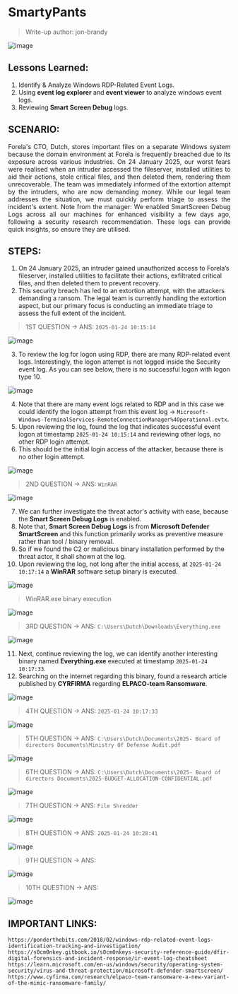 # SmartyPants
> Write-up author: jon-brandy

![image](https://github.com/user-attachments/assets/6e7472c6-bf29-469d-92bb-49e8b948fd46)


## Lessons Learned:
1. Identify & Analyze Windows RDP-Related Event Logs.
2. Using **event log explorer** and **event viewer** to analyze windows event logs.
3. Reviewing **Smart Screen Debug** logs.

## SCENARIO:

<p align="justify">Forela's CTO, Dutch, stores important files on a separate Windows system because the domain environment at Forela is frequently breached due to its exposure across various industries. On 24 January 2025, our worst fears were realised when an intruder accessed the fileserver, installed utilities to aid their actions, stole critical files, and then deleted them, rendering them unrecoverable. The team was immediately informed of the extortion attempt by the intruders, who are now demanding money. While our legal team addresses the situation, we must quickly perform triage to assess the incident's extent. Note from the manager: We enabled SmartScreen Debug Logs across all our machines for enhanced visibility a few days ago, following a security research recommendation. These logs can provide quick insights, so ensure they are utilised.</p>

## STEPS:
1. On 24 January 2025, an intruder gained unauthorized access to Forela’s fileserver, installed utilities to facilitate their actions, exfiltrated critical files, and then deleted them to prevent recovery.
2. This security breach has led to an extortion attempt, with the attackers demanding a ransom. The legal team is currently handling the extortion aspect, but our primary focus is conducting an immediate triage to assess the full extent of the incident.

> 1ST QUESTION -> ANS: `2025-01-24 10:15:14`

![image](https://github.com/user-attachments/assets/d94bdf93-6369-4e65-bb2f-fc1fc3ea9d17)

3. To review the log for logon using RDP, there are many RDP-related event logs. Interestingly, the logon attempt is not logged inside the Security event log. As you can see below, there is no successful logon with logon type 10.

![image](https://github.com/user-attachments/assets/8dec4e05-b8f3-4dad-86f9-e912e6076013)


4. Note that there are many event logs related to RDP and in this case we could identify the logon attempt from this event log -> `Microsoft-Windows-TerminalServices-RemoteConnectionManager%4Operational.evtx`.
5. Upon reviewing the log, found the log that indicates successful event logon at timestamp `2025-01-24 10:15:14` and reviewing other logs, no other RDP login attempt.
6. This should be the initial login access of the attacker, because there is no other login attempt.

![image](https://github.com/user-attachments/assets/64bf5f50-f493-4f09-a4e1-76611ec54cfa)


> 2ND QUESTION -> ANS: `WinRAR`

![image](https://github.com/user-attachments/assets/50b412a0-82a6-4f18-954f-d61ded782e47)

7. We can further investigate the threat actor's activity with ease, because the **Smart Screen Debug Logs** is enabled.
8. Note that, **Smart Screen Debug Logs** is from **Microsoft Defender SmartScreen** and this function primarily works as preventive measure rather than tool / binary removal.
9. So if we found the C2 or malicious binary installation performed by the threat actor, it shall shown at the log.
10. Upon reviewing the log, not long after the initial access, at `2025-01-24 10:17:14` a **WinRAR** software setup binary is executed.

![image](https://github.com/user-attachments/assets/d94533d6-24e9-4cb4-8647-37dd0ec812a1)

> WinRAR.exe binary execution

![image](https://github.com/user-attachments/assets/a6eaec8e-abe3-4f01-bea0-3635b7746553)


> 3RD QUESTION -> ANS: `C:\Users\Dutch\Downloads\Everything.exe`

![image](https://github.com/user-attachments/assets/cd70cd64-c2d5-4178-939b-e9db77473350)

11. Next, continue reviewing the log, we can identify another interesting binary named **Everything.exe** executed at timestamp `2025-01-24 10:17:33`.
12. Searching on the internet regarding this binary, found a research article published by **CYRFIRMA** regarding **ELPACO-team Ransomware**.

![image](https://github.com/user-attachments/assets/a7d57f46-43ed-4a8f-8799-fa698bb18a51)



> 4TH QUESTION -> ANS: `2025-01-24 10:17:33`

![image](https://github.com/user-attachments/assets/6b3be03d-d7c0-4883-9ca9-5cc49bfc4fad)


> 5TH QUESTION -> ANS: `C:\Users\Dutch\Documents\2025- Board of directors Documents\Ministry Of Defense Audit.pdf`

![image](https://github.com/user-attachments/assets/94d2b3ef-8add-4d7e-a267-1ba5670d2263)


> 6TH QUESTION -> ANS: `C:\Users\Dutch\Documents\2025- Board of directors Documents\2025-BUDGET-ALLOCATION-CONFIDENTIAL.pdf`

![image](https://github.com/user-attachments/assets/4ef005ed-b067-4ce2-a25d-2ab5a34346d9)


> 7TH QUESTION -> ANS: `File Shredder`

![image](https://github.com/user-attachments/assets/f3395436-e559-407e-9492-d49d2f85855d)


> 8TH QUESTION -> ANS: `2025-01-24 10:28:41`

![image](https://github.com/user-attachments/assets/94f03be4-af63-43e0-97f2-318d024f1e8d)


> 9TH QUESTION -> ANS:

![image](https://github.com/user-attachments/assets/51b7cb02-4139-4415-8c7b-dfd45d9a9203)


> 10TH QUESTION -> ANS:

![image](https://github.com/user-attachments/assets/2d360039-bf08-4d1a-a261-103c1e6c8016)


## IMPORTANT LINKS:

```
https://ponderthebits.com/2018/02/windows-rdp-related-event-logs-identification-tracking-and-investigation/
https://s0cm0nkey.gitbook.io/s0cm0nkeys-security-reference-guide/dfir-digital-forensics-and-incident-response/ir-event-log-cheatsheet
https://learn.microsoft.com/en-us/windows/security/operating-system-security/virus-and-threat-protection/microsoft-defender-smartscreen/
https://www.cyfirma.com/research/elpaco-team-ransomware-a-new-variant-of-the-mimic-ransomware-family/
```
